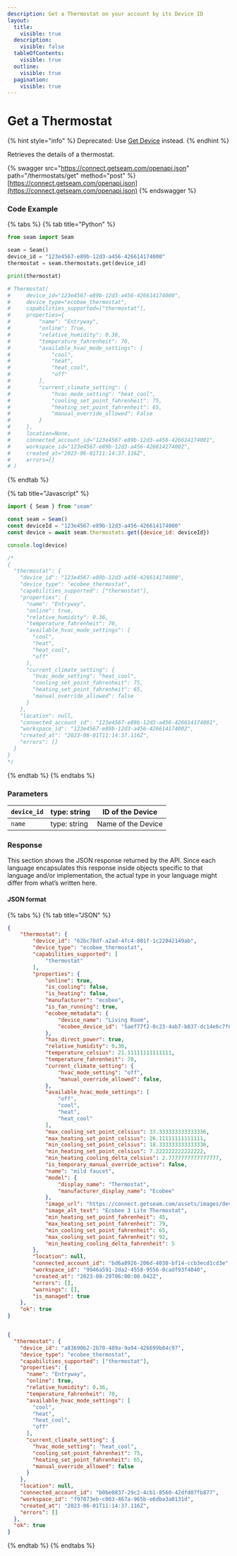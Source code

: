 ```yaml
---
description: Get a Thermostat on your account by its Device ID
layout:
  title:
    visible: true
  description:
    visible: false
  tableOfContents:
    visible: true
  outline:
    visible: true
  pagination:
    visible: true
---
```


# Get a Thermostat

{% hint style="info" %}
Deprecated: Use [Get Device](../devices/get.md) instead.
{% endhint %}

Retrieves the details of a thermostat.

{% swagger src="https://connect.getseam.com/openapi.json" path="/thermostats/get" method="post" %}
[https://connect.getseam.com/openapi.json](https://connect.getseam.com/openapi.json)
{% endswagger %}

### Code Example

{% tabs %}
{% tab title="Python" %}
```python
from seam import Seam

seam = Seam()
device_id = "123e4567-e89b-12d3-a456-426614174000"
thermostat = seam.thermostats.get(device_id)

print(thermostat)

# Thermostat(
#     device_id="123e4567-e89b-12d3-a456-426614174000",
#     device_type="ecobee_thermostat",
#     capabilities_supported=["thermostat"],
#     properties={
#         "name": "Entryway",
#         "online": True,
#         "relative_humidity": 0.36,
#         "temperature_fahrenheit": 70,
#         "available_hvac_mode_settings": [
#             "cool",
#             "heat",
#             "heat_cool",
#             "off"
#         ],
#         "current_climate_setting": {
#             "hvac_mode_setting": "heat_cool",
#             "cooling_set_point_fahrenheit": 75,
#             "heating_set_point_fahrenheit": 65,
#             "manual_override_allowed": False
#         }
#     },
#     location=None,
#     connected_account_id="123e4567-e89b-12d3-a456-426614174001",
#     workspace_id="123e4567-e89b-12d3-a456-426614174002",
#     created_at="2023-06-01T11:14:37.116Z",
#     errors=[]
# )
```
{% endtab %}

{% tab title="Javascript" %}
```javascript
import { Seam } from "seam"

const seam = Seam()
const deviceId = "123e4567-e89b-12d3-a456-426614174000"
const device = await seam.thermostats.get({device_id: deviceId})

console.log(device)

/*
{
  "thermostat": {
    "device_id": "123e4567-e89b-12d3-a456-426614174000",
    "device_type": "ecobee_thermostat",
    "capabilities_supported": ["thermostat"],
    "properties": {
      "name": "Entryway",
      "online": true,
      "relative_humidity": 0.36,
      "temperature_fahrenheit": 70,
      "available_hvac_mode_settings": [
        "cool",
        "heat",
        "heat_cool",
        "off"
      ],
      "current_climate_setting": {
        "hvac_mode_setting": "heat_cool",
        "cooling_set_point_fahrenheit": 75,
        "heating_set_point_fahrenheit": 65,
        "manual_override_allowed": false
      }
    },
    "location": null,
    "connected_account_id": "123e4567-e89b-12d3-a456-426614174001",
    "workspace_id": "123e4567-e89b-12d3-a456-426614174002",
    "created_at": "2023-06-01T11:14:37.116Z",
    "errors": []
  }
}
*/
```
{% endtab %}
{% endtabs %}

### Parameters

| `device_id` | type: string | ID of the Device   |
| ----------- | ------------ | ------------------ |
| `name`      | type: string | Name of the Device |

### Response

This section shows the JSON response returned by the API. Since each language encapsulates this response inside objects specific to that language and/or implementation, the actual type in your language might differ from what’s written here.

#### JSON format

{% tabs %}
{% tab title="JSON" %}
```json
{
    "thermostat": {
        "device_id": "62bc78df-a2ad-4fc4-801f-1c22042149ab",
        "device_type": "ecobee_thermostat",
        "capabilities_supported": [
            "thermostat"
        ],
        "properties": {
            "online": true,
            "is_cooling": false,
            "is_heating": false,
            "manufacturer": "ecobee",
            "is_fan_running": true,
            "ecobee_metadata": {
                "device_name": "Living Room",
                "ecobee_device_id": "5aef77f2-0c23-4ab7-b837-dc14e6c7f6a3"
            },
            "has_direct_power": true,
            "relative_humidity": 0.36,
            "temperature_celsius": 21.11111111111111,
            "temperature_fahrenheit": 70,
            "current_climate_setting": {
                "hvac_mode_setting": "off",
                "manual_override_allowed": false,
            },
            "available_hvac_mode_settings": [
                "off",
                "cool",
                "heat",
                "heat_cool"
            ],
            "max_cooling_set_point_celsius": 33.333333333333336,
            "max_heating_set_point_celsius": 26.11111111111111,
            "min_cooling_set_point_celsius": 18.333333333333336,
            "min_heating_set_point_celsius": 7.222222222222222,
            "min_heating_cooling_delta_celsius": 2.7777777777777777,
            "is_temporary_manual_override_active": false,
            "name": "mild faucet",
            "model": {
                "display_name": "Thermostat",
                "manufacturer_display_name": "Ecobee"
            },
            "image_url": "https://connect.getseam.com/assets/images/devices/ecobee_3-lite_front.png",
            "image_alt_text": "Ecobee 3 Lite Thermostat",
            "min_heating_set_point_fahrenheit": 45,
            "max_heating_set_point_fahrenheit": 79,
            "min_cooling_set_point_fahrenheit": 65,
            "max_cooling_set_point_fahrenheit": 92,
            "min_heating_cooling_delta_fahrenheit": 5
        },
        "location": null,
        "connected_account_id": "bd6a8926-206d-4030-bf14-ccb3ecd1cd3e",
        "workspace_id": "9946a591-2da2-4558-9556-0cadf93f4040",
        "created_at": "2023-08-29T06:00:00.042Z",
        "errors": [],
        "warnings": [],
        "is_managed": true
    },
    "ok": true
}


{
  "thermostat": {
    "device_id": "a83690b2-2b70-409a-9a94-426699b84c97",
    "device_type": "ecobee_thermostat",
    "capabilities_supported": ["thermostat"],
    "properties": {
      "name": "Entryway",
      "online": true,
      "relative_humidity": 0.36,
      "temperature_fahrenheit": 70,
      "available_hvac_mode_settings": [
        "cool",
        "heat",
        "heat_cool",
        "off"
      ],
      "current_climate_setting": {
        "hvac_mode_setting": "heat_cool",
        "cooling_set_point_fahrenheit": 75,
        "heating_set_point_fahrenheit": 65,
        "manual_override_allowed": false
      }
    },
    "location": null,
    "connected_account_id": "b0be0837-29c2-4cb1-8560-42dfd07fb877",
    "workspace_id": "f97073eb-c003-467a-965b-e6dba3a0131d",
    "created_at": "2023-06-01T11:14:37.116Z",
    "errors": []
  },
  "ok": true
}
```
{% endtab %}
{% endtabs %}
